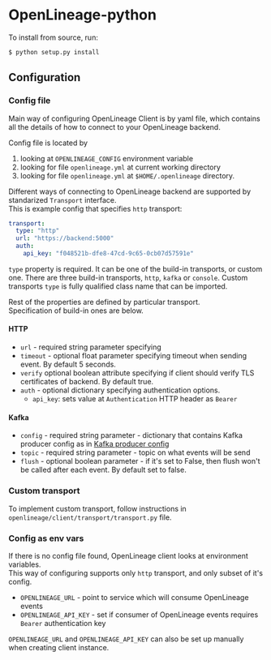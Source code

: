 # OpenLineage-python

To install from source, run:

```bash
$ python setup.py install
```

## Configuration
### Config file

Main way of configuring OpenLineage Client is by yaml file, which contains all the
details of how to connect to your OpenLineage backend. 

Config file is located by
1) looking at `OPENLINEAGE_CONFIG` environment variable
2) looking for file `openlineage.yml` at current working directory
3) looking for file `openlineage.yml` at `$HOME/.openlineage` directory.

Different ways of connecting to OpenLineage backend are supported 
by standarized `Transport` interface.  
This is example config that specifies `http` transport:

```yaml
transport:
  type: "http"
  url: "https://backend:5000"
  auth:
    api_key: "f048521b-dfe8-47cd-9c65-0cb07d57591e"
```

`type` property is required. It can be one of the build-in transports, or custom one.
There are three build-in transports, `http`, `kafka` or `console`. 
Custom transports `type` is fully qualified class name that can be imported.

Rest of the properties are defined by particular transport.  
Specification of build-in ones are below.

#### HTTP

* `url` - required string parameter specifying
* `timeout` - optional float parameter specifying timeout when sending event. By default 5 seconds.
* `verify` optional boolean attribute specifying if client should verify TLS certificates of backend. By default true.
* `auth` - optional dictionary specifying authentication options.
    * `api_key`: sets value at `Authentication` HTTP header as `Bearer` 

#### Kafka

* `config` - required string parameter - dictionary that contains Kafka producer config as in [Kafka producer config](https://docs.confluent.io/platform/current/clients/confluent-kafka-python/html/index.html#kafka-client-configuration)
* `topic` - required string parameter - topic on what events will be send
* `flush` - optional boolean parameter - if it's set to False, then flush won't be called after each event. By default set to false.


### Custom transport

To implement custom transport, follow instructions in `openlineage/client/transport/transport.py` file.

### Config as env vars

If there is no config file found, OpenLineage client looks at environment variables.  
This way of configuring supports only `http` transport, and only subset of it's config.

* `OPENLINEAGE_URL` - point to service which will consume OpenLineage events
* `OPENLINEAGE_API_KEY` - set if consumer of OpenLineage events requires `Bearer` authentication key

`OPENLINEAGE_URL` and `OPENLINEAGE_API_KEY` can also be set up manually when creating client instance.

